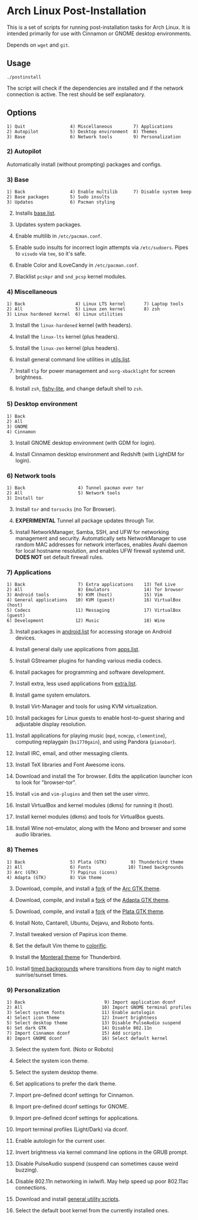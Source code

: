 # Arch Linux Post-Installation

This is a set of scripts for running post-installation tasks for Arch Linux. It
is intended primarily for use with Cinnamon or GNOME desktop environments.

Depends on `wget` and `git`.

## Usage
```
./postinstall
```

The script will check if the dependencies are installed and if the network
connection is active. The rest should be self explanatory.


## Options
```
1) Quit                 4) Miscellaneous        7) Applications
2) Autopilot            5) Desktop environment  8) Themes
3) Base                 6) Network tools        9) Personalization
```

### 2) Autopilot

Automatically install (without prompting) packages and configs.

### 3) Base
```
1) Back                 4) Enable multilib      7) Disable system beep
2) Base packages        5) Sudo insults
3) Updates              6) Pacman styling
```

2) Installs [base.list](packages/base.list).

3) Updates system packages.

4) Enable multilib in `/etc/pacman.conf`.

5) Enable sudo insults for incorrect login attempts via `/etc/sudoers`. Pipes
   to `visudo` via `tee`, so it's safe.

6) Enable Color and ILoveCandy in `/etc/pacman.conf`.

7) Blacklist `pcskpr` and `snd_pcsp` kernel modules.

### 4) Miscellaneous
```
1) Back                   4) Linux LTS kernel       7) Laptop tools
2) All                    5) Linux zen kernel       8) zsh
3) Linux hardened kernel  6) Linux utilities
```

3) Install the `linux-hardened` kernel (with headers).

4) Install the `linux-lts` kernel (plus headers).

5) Install the `linux-zen` kernel (plus headers).

6) Install general command line utilities in [utils.list](packages/utils.list).

7) Install `tlp` for power management and `xorg-xbacklight` for screen
   brightness.

8) Install `zsh`, [fishy-lite](https://github.com/sudorook/fishy-lite), and
   change default shell to `zsh`.

### 5) Desktop environment
```
1) Back
2) All
3) GNOME
4) Cinnamon
```

3) Install GNOME desktop environment (with GDM for login).

4) Install Cinnamon desktop environment and Redshift (with LightDM for login).

### 6) Network tools
```
1) Back                    4) Tunnel pacman over tor
2) All                     5) Network tools
3) Install tor
```

3) Install `tor` and `torsocks` (no Tor Browser).

4) **EXPERIMENTAL** Tunnel all package updates through Tor.

5) Install NetworkManager, Samba, SSH, and UFW for networking management and
   security. Automatically sets NetworkManager to use random MAC addresses for
   network interfaces, enables Avahi daemon for local hostname resolution, and
   enables UFW firewall systemd unit. **DOES NOT** set default firewall rules.

### 7) Applications
```
1) Back                    7) Extra applications    13) TeX Live
2) All                     8) Emulators             14) Tor browser
3) Android tools           9) KVM (host)            15) Vim
4) General applications   10) KVM (guest)           16) VirtualBox (host)
5) Codecs                 11) Messaging             17) VirtualBox (guest)
6) Development            12) Music                 18) Wine
```

3) Install packages in [android.list](packages/android.list) for accessing
   storage on Android devices.

4) Install general daily use applications from [apps.list](packages/apps.list).

5) Install GStreamer plugins for handing various media codecs.

6) Install packages for programming and software development.

7) Install extra, less used applications from [extra.list](packages/extra.list).

8) Install game system emulators.

9) Install Virt-Manager and tools for using KVM virtualization.

10) Install packages for Linux guests to enable host-to-guest sharing and
    adjustable display resolution.

11) Install applications for playing music (`mpd`, `ncmcpp`, `clementine`),
    computing replaygain (`bs1770gain`), and using Pandora (`pianobar`).

12) Install IRC, email, and other messaging clients.

13) Install TeX libraries and Font Awesome icons.

14) Download and install the Tor browser. Edits the application launcher icon
    to look for "browser-tor".

15) Install `vim` and `vim-plugins` and then set the user vimrc.

16) Install VirtualBox and kernel modules (dkms) for running it (host).

17) Install kernel modules (dkms) and tools for VirtualBox guests.

18) Install Wine not-emulator, along with the Mono and browser and some audio
    libraries.

### 8) Themes
```
1) Back                 5) Plata (GTK)         9) Thunderbird theme
2) All                  6) Fonts              10) Timed backgrounds
3) Arc (GTK)            7) Papirus (icons)
4) Adapta (GTK)         8) Vim theme
```

3) Download, compile, and install a [fork](https://github.com/sudorook/arc-theme)
   of the [Arc GTK theme](https://github.com/horst3180/arc-theme).

4) Download, compile, and install a [fork](https://github.com/sudorook/adapta-gtk-theme)
   of the [Adapta GTK theme](https://github.com/adapta-project/adapta-gtk-theme).

5) Download, compile, and install a [fork](https://gitlab.com/sudorook/plata-theme)
   of the [Plata GTK theme](https://gitlab.com/tista500/plata-theme).

6) Install Noto, Cantarell, Ubuntu, Dejavu, and Roboto fonts.

7) Install tweaked version of Papirus icon theme.

8) Set the default Vim theme to [colorific](https://github.com/sudorook/colorific.vim).

9) Install the [Monterail theme](https://github.com/spymastermatt/thunderbird-monterail)
   for Thunderbird.

10) Install [timed backgrounds](https://github.com/sudorook/timed-backgrounds)
   where transitions from day to night match sunrise/sunset times.

### 9) Personalization
```
1) Back                              9) Import application dconf
2) All                              10) Import GNOME terminal profiles
3) Select system fonts              11) Enable autologin
4) Select icon theme                12) Invert brightness
5) Select desktop theme             13) Disable PulseAudio suspend
6) Set dark GTK                     14) Disable 802.11n
7) Import Cinnamon dconf            15) Add scripts
8) Import GNOME dconf               16) Select default kernel
```

3) Select the system font. (Noto or Roboto)

4) Select the system icon theme.

5) Select the system desktop theme.

6) Set applications to prefer the dark theme.

7) Import pre-defined dconf settings for Cinnamon.

8) Import pre-defined dconf settings for GNOME.

9) Import pre-defined dconf settings for applications.

10) Import terminal profiles (Light/Dark) via dconf.

11) Enable autologin for the current user.

12) Invert brightness via kernel command line options in the GRUB prompt.

13) Disable PulseAudio suspend (suspend can sometimes cause weird buzzing).

14) Disable 802.11n networking in iwlwifi. May help speed up poor 802.11ac
    connections.

15) Download and install [general utility scripts](https://github.com/sudorook/misc-scripts).

16) Select the default boot kernel from the currently installed ones.
